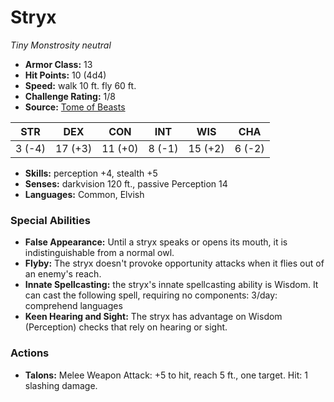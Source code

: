 # Stryx

*Tiny* *Monstrosity* *neutral*

- **Armor Class:** 13
- **Hit Points:** 10 (4d4)
- **Speed:** walk 10 ft. fly 60 ft.
- **Challenge Rating:** 1/8
- **Source:** [Tome of Beasts](https://koboldpress.com/kpstore/product/tome-of-beasts-for-5th-edition-print/)

| STR | DEX | CON | INT | WIS | CHA |
| --- | --- | --- | --- | --- | --- |
| 3 (-4) | 17 (+3) | 11 (+0) | 8 (-1) | 15 (+2) | 6 (-2) |

- **Skills:** perception +4, stealth +5
- **Senses:** darkvision 120 ft., passive Perception 14
- **Languages:** Common, Elvish
### Special Abilities
- **False Appearance:** Until a stryx speaks or opens its mouth, it is indistinguishable from a normal owl.
- **Flyby:** The stryx doesn't provoke opportunity attacks when it flies out of an enemy's reach.
- **Innate Spellcasting:** the stryx's innate spellcasting ability is Wisdom. It can cast the following spell, requiring no components:  3/day: comprehend languages
- **Keen Hearing and Sight:** The stryx has advantage on Wisdom (Perception) checks that rely on hearing or sight.
### Actions
- **Talons:** Melee Weapon Attack: +5 to hit, reach 5 ft., one target. Hit: 1 slashing damage.
